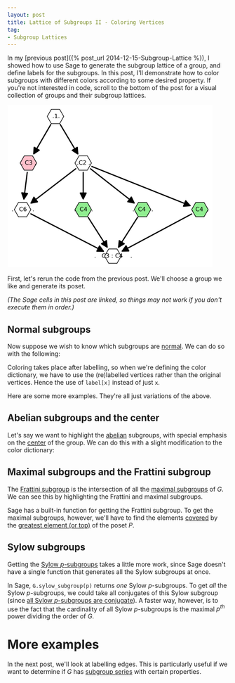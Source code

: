 ```yaml
---
layout: post
title: Lattice of Subgroups II - Coloring Vertices
tag: 
- Subgroup Lattices
---
```


In my [previous post]({% post_url 2014-12-15-Subgroup-Lattice %}), I showed how to use Sage to generate the subgroup lattice of a group, and define labels for the subgroups. In this post, I'll demonstrate how to color subgroups with different colors according to some desired property. If you're not interested in code, scroll to the bottom of the post for a visual collection of groups and their subgroup lattices. 

![Lattice of the dicyclic group $Dic_3$](/images/Dic3Lattice.png "Lattice of the dicyclic group $Dic_3$")

<!--more-->

First, let's rerun the code from the previous post. We'll choose a group we like and generate its poset.

*(The Sage cells in this post are linked, so things may not work if you don't execute them in order.)*

<div class="linked">
  <script type="text/x-sage">
# Define group and generate list of subgroups of the group
G = DiCyclicGroup(3)
subgroups = G.subgroups()

# Define f(h,k) = True iff h is a subgroup of k
f = lambda h,k: h.is_subgroup(k)

# Define labels (structure_description requires database_gap package)
label = {subgroups[i]: " "*floor(i/2) + subgroups[i].structure_description()  + " "*i for i in range(len(subgroups))}

# Define and display the poset
P = Poset((subgroups, f))
P.plot(element_labels = label, vertex_shape= 'H', vertex_size = 800)
  </script>
</div>

## Normal subgroups
Now suppose we wish to know which subgroups are [normal](http://en.wikipedia.org/wiki/Normal_subgroup). We can do so with the following:

<div class="linked">
  <script type="text/x-sage">
# Define a coloring dictionary
color = {'lightgreen':[label[x] for x in subgroups if x.is_normal()],
        'white':[label[x] for x in subgroups if not x.is_normal()]}

# Display the poset
P.plot(element_labels = label, vertex_shape= 'H', vertex_size = 800, vertex_colors = color)
  </script>
</div>

Coloring takes place after labelling, so when we're defining the color dictionary, we have to use the (re)labelled vertices rather than the original vertices. Hence the use of `label[x]` instead of just `x`.

Here are some more examples. They're all just variations of the above.

## Abelian subgroups and the center
Let's say we want to highlight the [abelian](http://en.wikipedia.org/wiki/Abelian_group) subgroups, with special emphasis on the [center](http://en.wikipedia.org/wiki/Center_%28group_theory%29) of the group. We can do this with a slight modification to the color dictionary:

<div class="linked">
  <script type="text/x-sage">
color = {'lightgreen':[label[x] for x in subgroups if x != G.center() and x.is_abelian()],
        'white':[label[x] for x in subgroups if not x.is_abelian()],
        'yellow':[label[G.center()]]
}

P.plot(element_labels = label, vertex_shape= 'H', vertex_size = 800, vertex_colors = color)
  </script>
</div>

## Maximal subgroups and the Frattini subgroup
The [Frattini subgroup](http://en.wikipedia.org/wiki/Frattini_subgroup) is the intersection of all the [maximal subgroups](http://en.wikipedia.org/wiki/Maximal_subgroup) of $G$. We can see this by highlighting the Frattini and maximal subgroups.

Sage has a built-in function for getting the Frattini subgroup. To get the maximal subgroups, however, we'll have to find the elements [covered](http://en.wikipedia.org/wiki/Covering_relation) by the [greatest element (or top)](http://en.wikipedia.org/wiki/Greatest_element) of the poset $P$.

<div class="linked">
  <script type="text/x-sage">
# Frattini subgroup
frattini = G.frattini_subgroup()
# Maximal subgroups
maximals = [x for x in subgroups if P.covers(x,P.top()) and x not in [frattini]]


color = {'lightgreen':[label[x] for x in maximals],
        'white':[label[x] for x in subgroups if x not in maximals + [frattini]],
        'lightblue':[label[x] for x in subgroups if x in [frattini]]
}

P.plot(element_labels = label, vertex_shape= 'H', vertex_size = 800, vertex_colors = color)
  </script>
</div>

## Sylow subgroups
Getting the [Sylow $p$-subgroups](http://mathworld.wolfram.com/Sylowp-Subgroup.html) takes a little more work, since Sage doesn't have a single function that generates all the Sylow subgroups at once.

In Sage, `G.sylow_subgroup(p)` returns *one* Sylow $p$-subgroups. To get *all* the Sylow $p$-subgroups, we could take all conjugates of this Sylow subgroup (since [all Sylow $p$-subgroups are conjugate](http://en.wikipedia.org/wiki/Sylow_theorems#Theorems)). A faster way, however, is to use the fact that the cardinality of all Sylow $p$-subgroups is the maximal $p^{th}$ power dividing the order of $G$.

<div class="linked">
  <script type="text/x-sage">
# Choose some colors we like (can choose more to be safe, in case we have many prime factors)
some_colors = ['lightgreen','pink','yellow','lightblue']

# Get prime factors of |G|
N = G.cardinality()
prime_factors = [p^e for p,e in list(N.factor())]

# List Sylow p-subgroups for each p
sylow = {}
for q in prime_factors:
    sylow[q] = [x for x in subgroups if x.cardinality() == q]
    
# List remaining subgroups
allsylow = sum(sylow.values(),[]) # combine all the sylow subgroups into one list
nonsylow = [x for x in subgroups if x not in allsylow]

# Define colors
color = {'white' : [label[x] for x in nonsylow]}
for c, q in zip(some_colors, prime_factors):
    color[c] = [label[x] for x in subgroups if x in sylow[q]]

# Display the poset
P.plot(element_labels = label, vertex_shape= 'H', vertex_size = 800, vertex_colors = color)
  </script>
</div>

# More examples
<div class="auto">
  <script type="text/x-sage">
# Some small groups
KQ   = [KleinFourGroup(), QuaternionGroup()]
Symm = [SymmetricGroup(N) for N in [1,2,3]]
Alte = [AlternatingGroup(N) for N in [3,4]]
Cycl = [CyclicPermutationGroup(N) for N in [8,12,30,60]]
Dicy = [DiCyclicGroup(N) for N in [3,4,5]]
Dihe = [DihedralGroup(N) for N in [4,5,6,7,8]]

group_list = KQ + Symm + Alte + Cycl + Dicy + Dihe

some_colors = ['lightgreen','pink','yellow','lightblue']

@interact
def subgroup_lattices(Group = selector(values = group_list, buttons=False),
                      Label = selector(values =['None','Generators','Cardinality','Structure Description'], default='Structure Description', buttons=False),
                      Color = selector(values =['None','Normal (Green)','Abelian (Green) and Center (Yellow)','Maximal (Green) and Frattini (Blue)', 'Sylow (one color per prime)'], default='Abelian and Center', buttons=False)):
    # Define group and poset of subgroups
    G = Group
    subgroups = G.subgroups()
    P = Poset((subgroups, lambda h,k: h.is_subgroup(k) ))
    
    # Define labels
    label_elements = True
    if Label == 'None':
        label_elements = False
        element_labels = None
    elif Label == 'Generators':        
        element_labels = {x : str(x.gens())[1:-1] for x in subgroups}
    elif Label == 'Cardinality':
        element_labels = {subgroups[i] : " "*floor(i/2) + str(len(subgroups[i])) + " "*i for i in range(len(subgroups))}
    elif Label == 'Structure Description':
        element_labels = {subgroups[i]: " "*floor(i/2) + subgroups[i].structure_description()  + " "*i for i in range(len(subgroups))}
    
    if label_elements:
        label = element_labels
    else:
        label = {x : x for x in subgroups}
    
    # Define colors
    if Color == 'None':
        color = 'white'
    elif Color == 'Normal (Green)':
        color = {'lightgreen':[label[x] for x in subgroups if x.is_normal()],
        'white':[label[x] for x in subgroups if not x.is_normal()]}
    elif Color == 'Abelian (Green) and Center (Yellow)':
        color = {'lightgreen':[label[x] for x in subgroups if x != G.center() and x.is_abelian()],
        'white':[label[x] for x in subgroups if not x.is_abelian()],
        'yellow':[label[G.center()]]}
    elif Color == 'Maximal (Green) and Frattini (Blue)':
        frattini = G.frattini_subgroup()
        maximals = [x for x in subgroups if P.covers(x,P.top()) and x not in [frattini]]
        color = {'lightgreen':[label[x] for x in maximals],
        'white':[label[x] for x in subgroups if x not in maximals + [frattini]],
        'lightblue':[label[x] for x in subgroups if x in [frattini]]}
    elif Color == 'Sylow (one color per prime)': 
        prime_factors = [p^e for p,e in list(G.cardinality().factor())]
        
        # List Sylow p-subgroups for each p
        sylow = {}
        for q in prime_factors:
            sylow[q] = [x for x in subgroups if x.cardinality() == q]
            
        # List remaining subgroups
        allsylow = sum(sylow.values(),[]) # combine all the sylow subgroups into one list
        nonsylow = [x for x in subgroups if x not in allsylow]
        
        # Define colors
        color = {'white' : [label[x] for x in nonsylow]}
        for c, q in zip(some_colors, prime_factors):
            color[c] = [label[x] for x in subgroups if x in sylow[q]]
        
    # Display poset
    P.plot(label_elements=label_elements, element_labels = element_labels, vertex_shape= 'H', vertex_size = 800, vertex_colors = color).show()
  </script>
</div>

In the next post, we'll look at labelling edges. This is particularly useful if we want to determine if $G$ has  [subgroup series](http://en.wikipedia.org/wiki/Subgroup_series) with certain properties.
